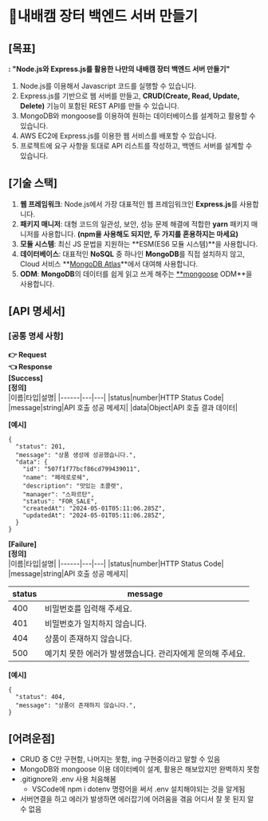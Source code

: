 # 🛒내배캠 장터 백엔드 서버 만들기
## [목표]
**: "Node.js와 Express.js를 활용한 나만의 내배캠 장터 백엔드 서버 만들기"**
1) Node.js를 이용해서 Javascript 코드를 실행할 수 있습니다.
2) Express.js를 기반으로 웹 서버를 만들고, **CRUD(Create, Read, Update, Delete)** 기능이 포함된 REST API를 만들 수 있습니다.
3) MongoDB와 mongoose를 이용하여 원하는 데이터베이스를 설계하고 활용할 수 있습니다.
4) AWS EC2에 Express.js를 이용한 웹 서비스를 배포할 수 있습니다.
5) 프로젝트에 요구 사항을 토대로 API 리스트를 작성하고, 백엔드 서버를 설계할 수 있습니다.

## [기술 스택]
1) **웹 프레임워크**: Node.js에서 가장 대표적인 웹 프레임워크인 **Express.js**를 사용합니다.
2) **패키지 매니저**: 대형 코드의 일관성, 보안, 성능 문제 해결에 적합한 **yarn** 패키지 매니저를 사용합니다. **(npm을 사용해도 되지만, 두 가지를 혼용하지는 마세요)**
3) **모듈 시스템**: 최신 JS 문법을 지원하는 **ESM(ES6 모듈 시스템)**을 사용합니다.
4) **데이터베이스**: 대표적인 **NoSQL** 중 하나인 **MongoDB**를 직접 설치하지 않고, Cloud 서비스 **[MongoDB Atlas](https://www.mongodb.com/products/platform/cloud)**에서 대여해 사용합니다.
5) **ODM**: **MongoDB**의 데이터를 쉽게 읽고 쓰게 해주는 [**mongoose](https://mongoosejs.com/docs/guide.html) ODM**을 사용합니다.

## [API 명세서]
### [공통 명세 사항]
**👉 Request**</br>
**👈 Response**</br>
**[Success]**</br>
**[정의]**</br>
|이름|타입|설명|
|------|---|---|
|status|number|HTTP Status Code|
|message|string|API 호출 성공 메세지|
|data|Object|API 호출 결과 데이터|

**[예시]**
<pre><code>{
  "status": 201,
  "message": "상품 생성에 성공했습니다.",
  "data": {
    "id": "507f1f77bcf86cd799439011",
    "name": "페레로로쉐",
    "description": "맛있는 초콜렛",
    "manager": "스파르탄",
    "status": "FOR_SALE",
    "createdAt": "2024-05-01T05:11:06.285Z",
    "updatedAt": "2024-05-01T05:11:06.285Z", 
  }
}</code></pre>
**[Failure]**</br>
**[정의]**</br>
|이름|타입|설명|
|------|---|---|
|status|number|HTTP Status Code|
|message|string|API 호출 성공 메세지|

|status|message|
|------|---|
|400|비밀번호를 입력해 주세요.|
|401|비밀번호가 일치하지 않습니다.|
|404|상품이 존재하지 않습니다.|
|500|예기치 못한 에러가 발생했습니다. 관리자에게 문의해 주세요.|

**[예시]**
<pre><code>{
  "status": 404,
  "message": "상품이 존재하지 않습니다.",
}</code></pre>


## [어려운점]
- CRUD 중 C만 구현함, 나머지는 못함, ing 구현중이라고 말할 수 있음
- MongoDB와 mongoose 이용 데이터베이 설계, 활용은 해보았지만 완벽하지 못함
- .gitignore와 .env 사용 처음해봄
  - VSCode에 npm i dotenv 명령어을 써서 .env 설치해야되는 것을 알게됨
- 서버연결을 하고 에러가 발생하면 에러잡기에 어려움을 겪음 어디서 잘 못 된지 알 수 없음
